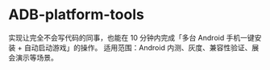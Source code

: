 # ADB-platform-tools
实现让完全不会写代码的同事，也能在 10 分钟内完成「多台 Android 手机一键安装 + 自动启动游戏」的操作。   适用范围：Android 内测、灰度、兼容性验证、展会演示等场景。 
